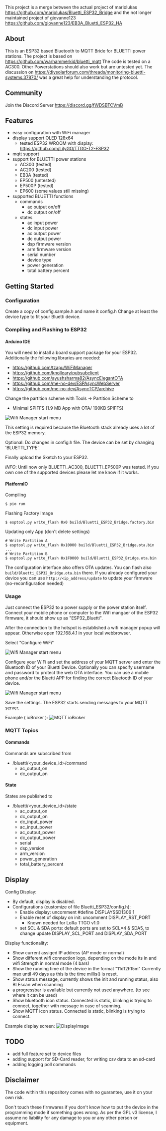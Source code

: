 This project is a merge between the actual project of mariolukas
https://github.com/mariolukas/Bluetti_ESP32_Bridge 
and the not longer maintained project of giovanne123
https://github.com/giovanne123/EB3A_Bluetti_ESP32_HA


## About
This is an ESP32 based Bluetooth to MQTT Bride for BLUETTI power stations. The project is based on https://github.com/warhammerkid/bluetti_mqtt
The code is tested on a AC300. Other Powerstations should also work but are untested yet. The discussion on https://diysolarforum.com/threads/monitoring-bluetti-systems.37870/ was a great help for understanding the protocol. 

## Community
Join the Discord Server https://discord.gg/fWDSBTCVmB

## Features

* easy configuration with WiFi manager
* display support OLED 128x64 
  * tested ESP32 WROOM with display: https://github.com/LilyGO/TTGO-T2-ESP32
* mqtt support
* support for BLUETTI power stations
  * AC300 (tested)
  * AC200 (tested)
  * EB3A (tested)
  * EP500 (untested)
  * EP500P (tested)
  * EP600 (some values still missing)
* supported BLUETTI functions
  * commands
    * ac output on/off
    * dc output on/off
  * states
    * ac input power
    * dc input power
    * ac output power
    * dc output power
    * dsp firmware version
    * arm firmware version
    * serial number
    * device type
    * power generation
    * total battery percent

## Getting Started

### Configuration

Create a copy of config.sample.h and name it config.h
Change at least the device type to fit your Bluetti device.

### Compiling and Flashing to ESP32

#### Arduino IDE

You will need to install a board support package for your ESP32. Additionally the following libraries are needed: 

* https://github.com/tzapu/WiFiManager
* https://github.com/knolleary/pubsubclient
* https://github.com/ayushsharma82/AsyncElegantOTA
* https://github.com/me-no-dev/ESPAsyncWebServer
* https://github.com/me-no-dev/AsyncTCP/archive

Change the partition scheme with Tools -> Partition Scheme to

* Minimal SPIFFS (1.9 MB App with OTA/ 190KB SPIFFS)

![Wifi Manager start menu](doc/images/partition.png)

This setting is required because the Bluetooth stack already uses a lot of the ESP32 memory.

Optional: Do changes in config.h file. The device can be set by changing 'BLUETTI_TYPE'.

Finally upload the Sketch to your ESP32.

*INFO*: Until now only BLUETTI_AC300, BLUETTI_EP500P was tested. If you own one of the supported devices please let me know if it works.

#### PlatformIO

Compiling
```
$ pio run
```

Flashing Factory Image
```
$ esptool.py write_flash 0x0 build/Bluetti_ESP32_Bridge.factory.bin
```

Updating only App (don't delete settings)
```
# Write Partition A
$ esptool.py write_flash 0x10000 build/Bluetti_ESP32_Bridge.ota.bin
...
# Write Partition B
$ esptool.py write_flash 0x1F0000 build/Bluetti_ESP32_Bridge.ota.bin
```

The configuration interface also offers OTA updates. You can flash also `build/Bluetti_ESP32_Bridge.ota.bin` there. If you already configured your device you can use `http://<ip_address/update` to update your firmware (no-reconfiguration needed)

### Usage

Just connect the ESP32 to a power supply or the power station itself. Connect your mobile phone or computer
to the Wifi mangaer of the ESP32 firmware, it should show up as "ESP32_Bluetti".

After the connection to the hotspot is established a wifi manager popup will appear. Otherwise
open 192.168.4.1 in your local webbrowser.

Select "Configure WiFi"

![Wifi Manager start menu](doc/images/wifi_manager.png)

Configure your WiFi and set the address of your MQTT server and enter the Bluetooth ID of your
Bluetti Device. Optionally you can specify username and password to protect the web OTA interface.
You can use a mobile phone and/or the Bluetti APP for finding the correct Bluetooth ID of your device.

![Wifi Manager start menu](doc/images/wifi_setup.png)

Save the settings. The ESP32 starts sending messages to your MQTT server.

Example ( ioBroker ):
![MQTT ioBroker](doc/images/iobroker.png)

### MQTT Topics

#### Commands
Commands are subscribed from

* /bluetti/<your_device_id>/command
  * ac_output_on
  * dc_output_on

#### State
States are published to
* /bluetti/<your_device_id>/state
  * ac_output_on
  * dc_output_on
  * dc_input_power
  * ac_input_power
  * ac_output_power
  * dc_output_power
  * serial
  * dsp_version
  * arm_version
  * power_generation
  * total_battery_percent

## Display
Config Display:
* By default, display is disabled. 
* Configurations (customize of file Bluetti_ESP32/config.h): 
  * Enable display: uncomment #define DISPLAYSSD1306 1
  * Enable reset of display on init: uncomment DISPLAY_RST_PORT
    * Known needed for LoRa TTGO v1.0
  * set SCL & SDA ports: default ports are set to SCL=4 & SDA5, to change update DISPLAY_SCL_PORT and DISPLAY_SDA_PORT 

Display functionality:
* Show current assiged IP address (AP mode or normal)
* Show different wifi connection logo, depending on the mode its in and wifi Strength in normal mode (4 bars)
* Show the running time of the device in the format "11d12h15m" Currently max until 49 days as this is the time millis() is reset. 
* Show status message, currently shows the init and running status, also BLEscan when scanning 
* a progressbar is available but currently not used anywhere. (to see where it can be used)
* Show bluetooth icon status. Connected is static, blinking is trying to connect, together with message in case of scanning.
* Show MQTT icon status. Connected is static, blinking is trying to connect.

Example display screen:
![DisplayImage](doc/images/display.jpg)


## TODO

* add full feature set to device files
* adding support for SD-Card reader, for writing csv data to an sd-card
* adding logging poll commands

## Disclaimer

The code within this repository comes with no guarantee, use it on your own risk.

Don't touch these firmwares if you don't know how to put the device in the programming mode if something goes wrong.
As per the GPL v3 license, I assume no liability for any damage to you or any other person or equipment.
